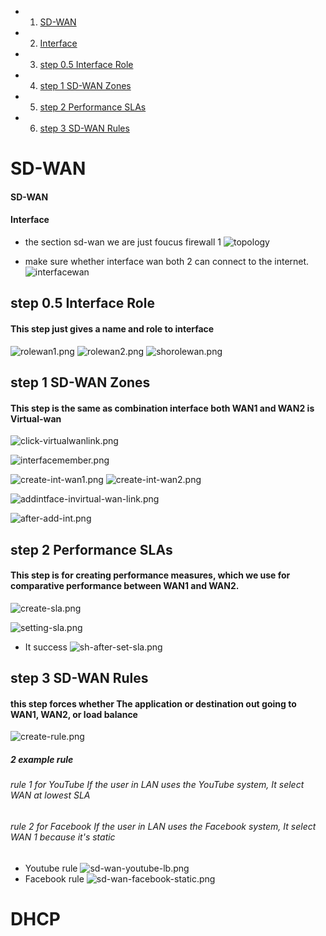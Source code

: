 ﻿
-  1. [SD-WAN](#SD-WAN)
-  2. [Interface](#Interface)
-  3. [step 0.5 Interface  Role](#step0.5InterfaceRole)
-  4. [step 1 SD-WAN Zones](#step1SD-WANZones)
-  5. [step 2 Performance SLAs](#step2PerformanceSLAs)
-  6. [step 3  SD-WAN Rules](#step3SD-WANRules)


# SD-WAN
####  <a name='SD-WAN'></a>SD-WAN
   
####  <a name='Interface'></a>Interface

- the section sd-wan we are just foucus firewall 1 
![topology](image-sdwan/typology.png)

- make sure whether interface wan both 2 can connect to the internet.
![interfacewan](image-sdwan/interfacewan.png)


##  <a name='step0.5InterfaceRole'></a>step 0.5 Interface  Role
#### This step just gives a name and role to interface 

![rolewan1.png](image-sdwan/rolewan1.png)
![rolewan2.png](image-sdwan/rolewan2.png)
![shorolewan.png](image-sdwan/shorolewan.png)


##  <a name='step1SD-WANZones'></a>step 1 SD-WAN Zones
#### This step is the same as combination interface both WAN1 and WAN2 is Virtual-wan 

![click-virtualwanlink.png](image-sdwan/click-virtualwanlink.png)

![interfacemember.png](image-sdwan/interfacemember.png)


![create-int-wan1.png](image-sdwan/create-int-wan1.png)
![create-int-wan2.png](image-sdwan/create-int-wan2.png)

![addintface-invirtual-wan-link.png](image-sdwan/addintface-invirtual-wan-link.png)

![after-add-int.png](image-sdwan/after-add-int.png)

##  <a name='step2PerformanceSLAs'></a>step 2 Performance SLAs
#### This step is for creating performance measures, which we use for comparative performance between WAN1 and WAN2.


![create-sla.png](image-sdwan/create-sla.png)

![setting-sla.png](image-sdwan/setting-sla.png)

- It success
![sh-after-set-sla.png](image-sdwan/sh-after-set-sla.png)


##  <a name='step3SD-WANRules'></a>step 3  SD-WAN Rules
#### this step forces whether The application or destination out going to WAN1, WAN2, or load balance    

![create-rule.png](image-sdwan/create-rule.png)


##### 2 example rule
###### rule 1 for YouTube If the user in LAN uses the YouTube system, It select WAN at lowest SLA
###### rule 2 for Facebook If the user in LAN uses the Facebook system, It select WAN 1 because it's static

- Youtube rule
![sd-wan-youtube-lb.png](image-sdwan/sd-wan-youtube-lb.png)
- Facebook rule
![sd-wan-facebook-static.png](image-sdwan/sd-wan-facebook-static.png)


# DHCP

